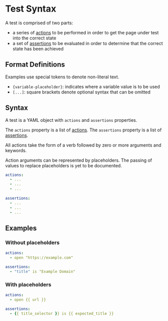 # Test Syntax
A test is comprised of two parts:
 - a series of [actions](/action-syntax.md) to be performed in order to get the page under test into the correct state
 - a set of [assertions](/assertion-syntax.md) to be evaluated in order to determine that the correct state has been achieved
 
## Format Definitions

Examples use special tokens to denote non-literal text. 

- `{variable-placeholder}`: indicates where a variable value is to be used
- `[...]`: square brackets denote optional syntax that can be omitted

## Syntax

A test is a YAML object with `actions` and `assertions` properties.

The `actions` property is a list of [actions](/action-syntax.md).
The `assertions` property is a list of [assertions](/assertion-syntax.md).

All actions take the form of a verb followed by zero or more arguments and keywords.

Action arguments can be represented by placeholders. The passing of values to replace placeholders is yet to be documented.

```yaml
actions:
  - ...
  - ...
  - ...
    
assertions:    
  - ...
  - ...
  - ...
```

## Examples

### Without placeholders

```yaml
actions:
  - open "https://example.com"

assertions:
  - "title" is "Example Domain"
```

### With placeholders

```yaml
actions:
  - open {{ url }}

assertions:
  - {{ title_selector }} is {{ expected_title }}
```